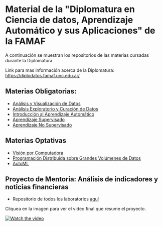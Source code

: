 # Material de la "Diplomatura en Ciencia de datos, Aprendizaje Automático y sus Aplicaciones" de la FAMAF

A continuación se muestran los repositorios de las materias cursadas durante la Diplomatura.

Link para mas información acerca de la Diplomatura: https://diplodatos.famaf.unc.edu.ar/

## Materias Obligatorias:
- [Análisis y Visualización de Datos](https://github.com/benjaminocampo/AyVD)
- [Análisis Exploratorio y Curación de Datos](https://github.com/benjaminocampo/DataCuration)
- [Introducción al Aprendizaje Automático](https://github.com/benjaminocampo/intro_ml)
- [Aprendizaje Supervisado](https://github.com/PamelaPairo/aprendizaje_supervisado)
- [Aprendizaje No Supervisado](https://github.com/AntoSambuceti/No-Supervisado)

## Materias Optativas
- [Visión por Computadora](https://github.com/PamelaPairo/vision_computadora)
- [Programación Distribuida sobre Grandes Volúmenes de Datos](https://github.com/benjaminocampo/diplodatos_bigdata)
- [AutoML](https://github.com/benjaminocampo/automl_autopytorch)

## Proyecto de Mentoría: Análisis de indicadores y noticias financieras
- Repositorio de todos los laboratorios [aquí](https://github.com/Mentoria-Financiera-DiploDatos)

Cliquea en la imagen para ver el video final que resume el proyecto.

[![Watch the video](https://imgur.com/V6QNiJa.jpg)](https://youtu.be/V0tefFfP9vQ&t=11s&ab_channel=DiplomaturaenCienciadeDatos)
